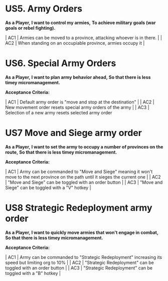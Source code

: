 # US5. Army Orders

**As a Player,**
**I want to control my armies,**
**To achieve military goals (war goals or rebel fighting).**

| AC1 | Armies can be moved to a province, attacking whoever is in there. |
| AC2 | When standing on an occupiable province, armies occupy it |

# US6. Special Army Orders

**As a Player,**
**I want to plan army behavior ahead,**
**So that there is less timey micromanagement.**

**Acceptance Criteria:**

| AC1 | Default army order is "move and stop at the destination" |
| AC2 | New movement order resets special army orders of the army |
| AC3 | Selection of a new army resets selected army order

# US7 Move and Siege army order

**As a Player,**
**I want to set the army to occupy a number of provinces on the route,**
**So that there is less timey micromanagement.**

**Acceptance Criteria:**

| AC1 | Army can be commanded to "Move and Siege" meaning it won't move to the next province on the path until it sieges the current one |
| AC2 | "Move and Siege" can be toggled with an order button |
| AC3 | "Move and Siege" can be toggled with a "V" hotkey |

# US8 Strategic Redeployment army order

**As a Player,**
**I want to quickly move armies that won't engage in combat,**
**So that there is less timey micromanagement.**

**Acceptance Criteria:**

| AC1 | Army can be commanded to "Strategic Redeployment" increasing its speed but limiting org to 10% |
| AC2 | "Strategic Redeployment" can be toggled with an order button |
| AC3 | "Strategic Redeployment" can be toggled with a "B" hotkey |
